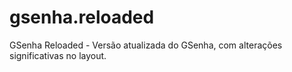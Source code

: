 # gsenha.reloaded
GSenha Reloaded - Versão atualizada do GSenha, com alterações significativas no layout.
